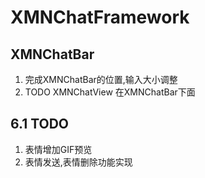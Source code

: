 # XMNChatFramework

## XMNChatBar

1. 完成XMNChatBar的位置,输入大小调整
2. TODO XMNChatView 在XMNChatBar下面


## 6.1 TODO

1. 表情增加GIF预览
2. 表情发送,表情删除功能实现